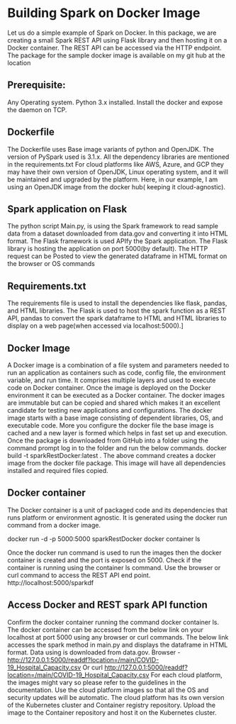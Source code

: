 

# Building Spark on Docker Image
Let us do a simple example of Spark on Docker. In this package, we are creating a small Spark REST API using Flask library and then hosting it on a Docker container. The REST API can be accessed via the HTTP endpoint. The package for the sample docker image is available on my git hub at the location <Location>

## Prerequisite:
Any Operating system. Python 3.x installed. Install the docker and expose the daemon on TCP. 

## Dockerfile
The Dockerfile uses Base image variants of python and OpenJDK. The version of PySpark used is 3.1.x. All the dependency libraries are mentioned in the requirements.txt
For cloud platforms like AWS, Azure, and GCP they may have their own version of OpenJDK, Linux operating system, and it will be maintained and upgraded by the platform. Here, in our example, I am using an OpenJDK image from the docker hub( keeping it cloud-agnostic). 

## Spark application on Flask
The python script Main.py, is using the Spark framework to read sample data from a dataset downloaded from data.gov and converting it into HTML format. The Flask framework is used APIfy the Spark application. The Flask library is hosting the application on port 5000(by default). The HTTP request can be Posted to view the generated dataframe in HTML format on the browser or OS commands

## Requirements.txt
The requirements file is used to install the dependencies like flask, pandas, and HTML libraries. The Flask is used to host the spark function as a REST API, pandas to convert the spark dataframe to HTML and HTML libraries to display on a web page(when accessed via localhost:5000).]

## Docker Image
A Docker image is a combination of a file system and parameters needed to run an application as containers such as code, config file, the environment variable, and run time. It comprises multiple layers and used to execute code on Docker container. Once the image is deployed on the Docker environment it can be executed as a Docker container. The docker images are immutable but can be copied and shared which makes it an excellent candidate for testing new applications and configurations. The docker image starts with a base image consisting of dependent libraries, OS, and executable code. More you configure the docker file the base image is cached and a new layer is formed which helps in fast set up and execution.
Once the package is downloaded from GitHub into a folder using the command prompt log in to the folder and run the below commands.
docker build -t sparkRestDocker:latest .
The above command creates a docker image from the docker file package. This image will have all dependencies installed and required files copied.

## Docker container
The Docker container is a unit of packaged code and its dependencies that runs platform or environment agnostic. It is generated using the docker run command from a docker image.

docker run -d -p 5000:5000 sparkRestDocker
docker container ls

Once the docker run command is used to run the images then the docker container is created and the port is exposed on 5000. Check if the container is running using the container ls command. Use the browser or curl command to access the REST API end point.
http://localhost:5000/sparkdf

## Access Docker and REST spark API function
Confirm the docker container running the command docker container ls. The docker container can be accessed from the below link on your localhost at port 5000 using any browser or curl commands.
The below link accesses the spark method in main.py and displays the dataframe in HTML format. Data using is downloaded from data.gov.
Browser - http://127.0.0.1:5000/readdf?location=/main/COVID-19_Hospital_Capacity.csv
Or
curl http://127.0.0.1:5000/readdf?location=/main/COVID-19_Hospital_Capacity.csv
For each cloud platform, the images might vary so please refer to the guidelines in the documentation. Use the cloud platform images so that all the OS and security updates will be automatic. The cloud platform has its own version of the Kubernetes cluster and Container registry repository. Upload the image to the Container repository and host it on the Kubernetes cluster.
